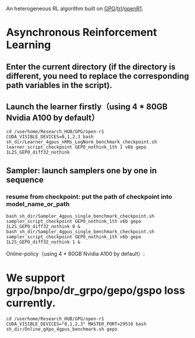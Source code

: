 An heterogeneous RL algorithm built on [GPG](https://github.com/AMAP-ML/GPG)/[trl](https://github.com/huggingface/trl)/[openR1](https://github.com/huggingface/open-r1).

# Asynchronous Reinforcement Learning

## Enter the current directory (if the directory is different, you need to replace the corresponding path variables in the script).


## Launch the learner firstly（using 4 * 80GB Nvidia A100 by default）
```shell
cd /userhome/Research_HUB/GPG/open-r1
CUDA_VISIBLE_DEVICES=0,1,2,3 bash sh_dir/Learner_4gpus_nRMs_LogNorm_benchmark_checkpoint.sh learner_script_checkpoint GEPO_nothink_1th 1 v6b gepo 1L2S_GEPO_diff32_nothink
```
## Sampler: launch samplers one by one in sequence
### resume from checkpoint: put the path of checkpoint into model_name_or_path
```shell
bash sh_dir/Sampler_4gpus_single_benchmark_checkpoint.sh sampler_script_checkpoint GEPO_nothink_1th v6b gepo 1L2S_GEPO_diff32_nothink 0 &
bash sh_dir/Sampler_4gpus_single_benchmark_checkpoint.sh sampler_script_checkpoint GEPO_nothink_1th v6b gepo 1L2S_GEPO_diff32_nothink 1 &
```


Online-policy（using 4 * 80GB Nvidia A100 by default）:

# We support grpo/bnpo/dr_grpo/gepo/gspo loss currently.
```shell
cd /userhome/Research_HUB/GPG/open-r1
CUDA_VISIBLE_DEVICES="0,1,2,3" MASTER_PORT=29510 bash sh_dir/Online_gXpo_4gpus_benchmark.sh gepo
```
